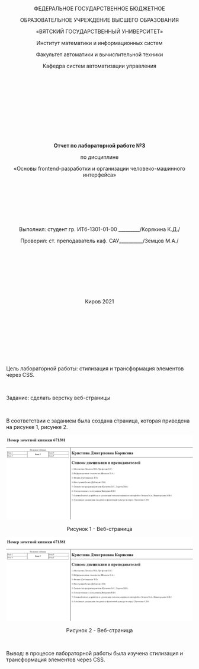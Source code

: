 <p align="center" >ФЕДЕРАЛЬНОЕ ГОСУДАРСТВЕННОЕ БЮДЖЕТНОЕ </p>
<p align="center">ОБРАЗОВАТЕЛЬНОЕ УЧРЕЖДЕНИЕ ВЫСШЕГО ОБРАЗОВАНИЯ</p>
<p align="center">«ВЯТСКИЙ ГОСУДАРСТВЕННЫЙ УНИВЕРСИТЕТ» </p>
<p align="center" >Институт математики и информационных систем</p>
<p align="center">Факультет автоматики и вычислительной техники</p>
<p align="center">Кафедра систем автоматизации управления</p>
<br>
<br>
<br>
<br>
<br>
<br>
<br>
<br>
<br>
<p align="center" ><strong><br>Отчет по лабораторной работе №3</br></strong></p>
<p align="center" >по дисциплине</p>
<p align="center" >«Основы frontend-разработки и организации человеко-машинного интерфейса»</p>
<br>
<br>
<br>
<br>
<br>
<br>
<p align="center" >Выполнил: студент гр. ИТб-1301-01-00 _________/Корякина К.Д./</p>
<p align="center" >Проверил: ст. преподаватель каф. САУ__________/Земцов М.А./</p>
<br>
<br>
<br>
<br>
<br>
<br>
<br>
<p align="center">Киров 2021</p>
<br>
<br>
<br>
<br>
<br>
<br>
<br>
<br>
<p>Цель лабораторной работы: cтилизация и трансформация элементов через CSS.</p>
<br>
<p>Задание: сделать верстку веб-страницы</p>
<br>
<p>В соответствии с заданием была создана страница, которая приведена на рисунке 1, рисунке 2.</p>

[pic1]: lab1/pic1.jpg
![pic1][pic1]
<p align="center">Рисунок 1 - Веб-страница</p>

[pic2]: lab1/pic1.jpg
![pic2][pic2]
<p align="center">Рисунок 2 - Веб-страница</p>

<br>
<p>Вывод: в процессе лабораторной работы была изучена стилизация и трансформация элементов через CSS.</p>
